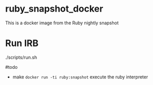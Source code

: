 # ruby_snapshot_docker
This is a docker image from the Ruby nightly snapshot

# Run IRB
./scripts/run.sh

#todo
 * make `docker run -ti ruby:snapshot` execute the ruby interpreter
